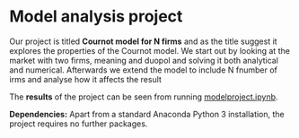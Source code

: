 # Model analysis project

Our project is titled **Cournot model for N firms** and as the title suggest it explores the properties of the Cournot model. We start out by looking at the market with two firms, meaning and duopol and solving it both analytical and numerical. Afterwards we extend the model to include N fnumber of irms and analyse how it affects the result

The **results** of the project can be seen from running [modelproject.ipynb](modelproject.ipynb).

**Dependencies:** Apart from a standard Anaconda Python 3 installation, the project requires no further packages.
